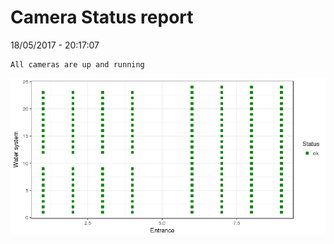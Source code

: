 Camera Status report
================
18/05/2017 - 20:17:07

    All cameras are up and running

![](camreport_files/figure-markdown_github/unnamed-chunk-2-1.png)
